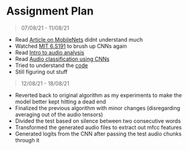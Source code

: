 # Assignment Plan
> 07/08/21 - 11/08/21
* Read [Article on MobileNets](https://medium.com/@yu4u/why-mobilenet-and-its-variants-e-g-shufflenet-are-fast-1c7048b9618d) didnt understand much 
* Watched [MIT 6.S191](https://www.youtube.com/watch?v=BUNl0To1IVw&list=RDCMUCtslD4DGH6PKyG_1gFAX7sg&start_radio=1&rv=BUNl0To1IVw&t=2&ab_channel=AlexanderAmini) to brush up CNNs again
* Read [Intro to audio analysis](https://medium.com/behavioral-signals-ai/intro-to-audio-analysis-recognizing-sounds-using-machine-learning-20fd646a0ec5) 
* Read [Audio classification using CNNs](https://medium.com/x8-the-ai-community/audio-classification-using-cnn-coding-example-f9cbd272269e)
* Tried to understand the [code](https://colab.research.google.com/drive/1A46yAHC7uGr-mKggasHbBtodZ6wYZvv1?usp=sharing)
* Still figuring out stuff 

> 12/08/21 - 18/08/21
* Reverted back to original algorithm as my experiments to make the model better kept hitting a dead end
* Finalized the previous algorithm with minor changes (disregarding averaging out of the audio tensors)
* Divided the test based on silence between two consecutive words
* Transformed the generated audio files to extract out mfcc features 
* Generated logits from the CNN after passing the test audio chunks through it 
